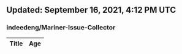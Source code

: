 ## Updated: September 16, 2021, 4:12 PM UTC


### indeedeng/Mariner-Issue-Collector
|**Title**|**Age**|
|:----|:----|